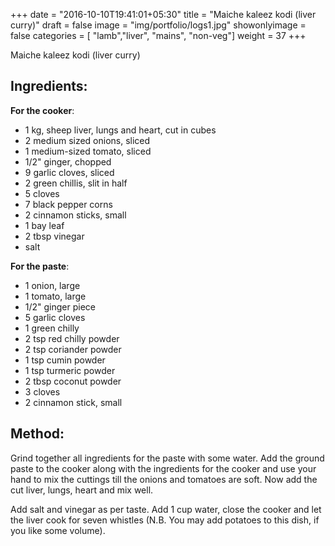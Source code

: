 +++
date = "2016-10-10T19:41:01+05:30"
title = "Maiche kaleez kodi (liver curry)"
draft = false
image = "img/portfolio/logs1.jpg"
showonlyimage = false
categories = [ "lamb","liver", "mains", "non-veg"] 
weight = 37
+++

Maiche kaleez kodi (liver curry)

<!--more-->

## Ingredients:

**For the cooker**:

  - 1 kg, sheep liver, lungs and heart, cut in cubes
  - 2 medium sized onions, sliced
  - 1 medium-sized tomato, sliced
  - 1/2" ginger, chopped
  - 9 garlic cloves, sliced
  - 2 green chillis, slit in half
  - 5 cloves
  - 7 black pepper corns
  - 2 cinnamon sticks, small
  - 1 bay leaf
  - 2 tbsp vinegar
  - salt

**For the paste**:

  - 1 onion, large
  - 1 tomato, large
  - 1/2" ginger piece
  - 5 garlic cloves
  - 1 green chilly
  - 2 tsp red chilly powder
  - 2 tsp coriander powder
  - 1 tsp cumin powder
  - 1 tsp turmeric powder
  - 2 tbsp coconut powder
  - 3 cloves
  - 2 cinnamon stick, small

## Method:

Grind together all ingredients for the paste with some water. Add the
ground paste to the cooker along with the ingredients for the cooker and
use your hand to mix the cuttings till the onions and tomatoes are soft.
Now add the cut liver, lungs, heart and mix well.

Add salt and vinegar as per taste. Add 1 cup water, close the cooker and
let the liver cook for seven whistles (N.B. You may add potatoes to this
dish, if you like some volume).


